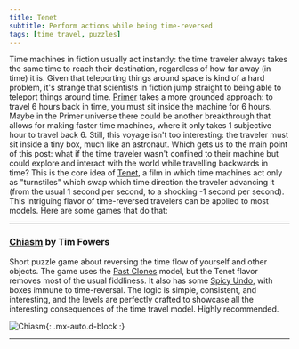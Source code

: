 ```yaml
---
title: Tenet
subtitle: Perform actions while being time-reversed
tags: [time travel, puzzles]
---
```


Time machines in fiction usually act instantly: the time traveler always takes the same time to reach their destination, regardless of how far away
(in time) it is. Given that teleporting things around space is kind of a hard problem, it's strange that scientists in fiction jump straight to
being able to teleport things around time. [Primer](https://en.wikipedia.org/wiki/Primer_(film)) takes a more grounded approach: to travel 6 hours back in
time, you must sit inside the machine for 6 hours. Maybe in the Primer universe there could be another breakthrough that allows for making faster
time machines, where it only takes 1 subjective hour to travel back 6. Still, this voyage isn't too interesting: the traveler must sit inside a
tiny box, much like an astronaut. Which gets us to the main point of this post: what if the time traveler wasn't confined to their machine but
could explore and interact with the world while travelling backwards in time? This is the core idea of [Tenet](https://en.wikipedia.org/wiki/Tenet_(film)),
a film in which time machines act only as "turnstiles" which swap which time direction the traveler advancing it (from the usual 1 second per 
second, to a shocking -1 second per second). This intriguing flavor of time-reversed travelers can be applied to most models. Here are some
games that do that:

-----

### [Chiasm](https://store.steampowered.com/app/1556550/Chiasm/) by Tim Fowers

Short puzzle game about reversing the time flow of yourself and other objects. The game uses the [Past Clones](/time-genres/past-clones) model,
but the Tenet flavor removes most of the usual fiddliness. It also has some [Spicy Undo](/time-genres/spicy-undo), with boxes immune to time-reversal.
The logic is simple, consistent, and interesting, and the levels are perfectly crafted to showcase all the interesting consequences of the time travel
model. Highly recommended.

![Chiasm](https://cdn.akamai.steamstatic.com/steam/apps/1556550/ss_2bba7534de7bb2cddf4e2b91443500fd0aa44ac0.600x338.jpg){: .mx-auto.d-block :}

-----

<!-- pending: https://store.steampowered.com/app/1713260/Relash/? -->
